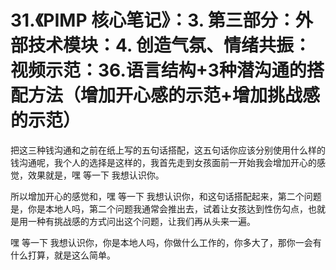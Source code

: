 # 31.《PIMP 核心笔记》：3. 第三部分：外部技术模块：4. 创造气氛、情绪共振：视频示范：36.语言结构+3种潜沟通的搭配方法（增加开心感的示范+增加挑战感的示范）

把这三种钱沟通和之前在纸上写的五句话搭配，这五句话你应该分别使用什么样的钱沟通呢，我个人的选择是这样的，我首先走到女孩面前一开始我会增加开心的感觉，效果就是，嘿 等一下 我想认识你。

所以增加开心的感觉和，嘿 等一下 我想认识你，和这句话搭配起来，第二个问题是，你是本地人吗，第二个问题我通常会推出去，试着让女孩达到性伤勾点，也就是用一种有挑战感的方式问出这个问题，让我们再从头来一遍。

嘿 等一下 我想认识你，你是本地人吗，你做什么工作的，你多大了，那你一会有什么打算，就是这么简单。